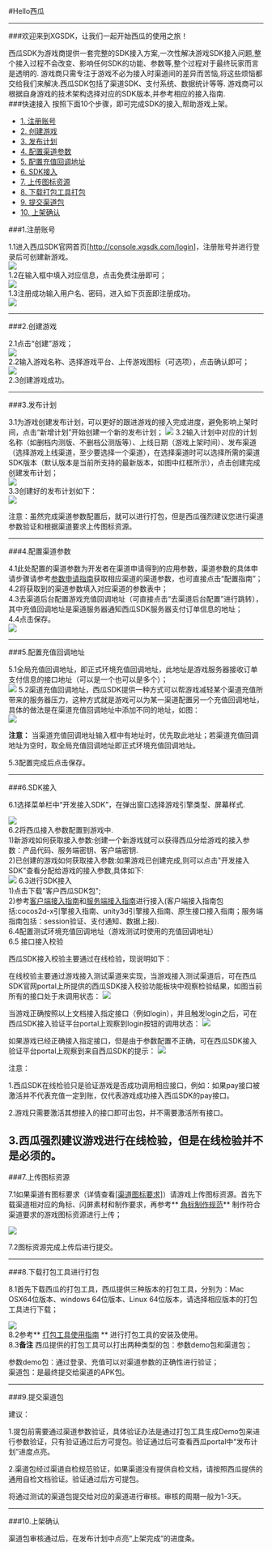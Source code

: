 #Hello西瓜

- - -

###欢迎来到XGSDK，让我们一起开始西瓜的使用之旅！

西瓜SDK为游戏商提供一套完整的SDK接入方案,一次性解决游戏SDK接入问题,整个接入过程不会改变、影响任何SDK的功能、参数等,整个过程对于最终玩家而言是透明的.
游戏商只需专注于游戏不必为接入时渠道间的差异而苦恼,将这些烦恼都交给我们来解决.西瓜SDK包括了渠道SDK、支付系统、数据统计等等.
游戏商可以根据自身游戏的技术架构选择对应的SDK版本,并参考相应的接入指南.</br>
###快速接入
按照下面10个步骤，即可完成SDK的接入,帮助游戏上架。

<ul>
<li><a href="#1">1. 注册账号</a></li>
<li><a href="#2">2. 创建游戏</a></li>
<li><a href="#3">3. 发布计划</a></li>
<li><a href="#4">4. 配置渠道参数</a></li>
<li><a href="#5">5. 配置充值回调地址</a></li>
<li><a href="#6">6. SDK接入</a></li>
<li><a href="#7">7. 上传图标资源</a></li>
<li><a href="#8">8. 下载打包工具打包</a></li>
<li><a href="#9">9. 提交渠道包</a></li>
<li><a href="#10">10. 上架确认</a></li>
</ul>



<a id="1"></a>

###1.注册账号


1.1进入西瓜SDK官网首页[<a href="http://console.xgsdk.com/login">http://console.xgsdk.com/login</a>]，注册账号并进行登录后可创建新游戏。</br>
<img src="./img/kystep1.png"> </br>
1.2在输入框中填入对应信息，点击免费注册即可；</br>
<img src="./img/kystep2.png"></br>
1.3注册成功输入用户名、密码，进入如下页面即注册成功。</br>
<img src="./img/step3.png"> </br>

----

<a id="2"></a>

###2.创建游戏

2.1点击“创建”游戏；</br>
<img src="./img/step4.png" > </br>
2.2输入游戏名称、选择游戏平台、上传游戏图标（可选项），点击确认即可；</br>
<img src="./img/step18.png"> </br>
2.3创建游戏成功。


---

<a id="3"></a>


###3.发布计划

3.1为游戏创建发布计划，可以更好的跟进游戏的接入完成进度，避免影响上架时间，点击“新增计划”开始创建一个新的发布计划；
<img src="./img/step6.png">
3.2输入计划中对应的计划名称（如删档内测版、不删档公测版等）、上线日期（游戏上架时间）、发布渠道（选择游戏上线渠道，至少要选择一个渠道），在选择渠道时可以选择所需的渠道SDK版本（默认版本是当前所支持的最新版本，如图中红框所示），点击创建完成创建发布计划；
</br>
<img src="./img/kystep7.png"> </br>
3.3创建好的发布计划如下：</br>
<img src="./img/step8.png">

注意：虽然完成渠道参数配置后，就可以进行打包，但是西瓜强烈建议您进行渠道参数验证和根据渠道要求上传图标资源。

---

<a id="4"></a>

###4.配置渠道参数

4.1此处配置的渠道参数为开发者在渠道申请得到的应用参数，渠道参数的具体申请步骤请参考<a href="../section4/README.md">参数申请指南</a>获取相应渠道的渠道参数，也可直接点击“配置指南”；</br>
4.2将获取到的渠道参数填入对应渠道的参数表中；</br>
4.3去渠道后台配置游戏充值回调地址（可直接点击“去渠道后台配置”进行跳转），其中充值回调地址是渠道服务器通知西瓜SDK服务器支付订单信息的地址；</br>
4.4点击保存。</br>
<img src="./img/step11.png">

---

<a id="5"></a>

###5.配置充值回调地址

5.1全局充值回调地址，即正式环境充值回调地址，此地址是游戏服务器接收订单支付信息的接口地址（可以是一个也可以是多个）；</br>
<img src="./img/step12.png">
5.2渠道充值回调地址，西瓜SDK提供一种方式可以帮游戏减轻某个渠道充值所带来的服务器压力，这种方式就是游戏可以为某一渠道配置另一个充值回调地址，具体的做法是在渠道充值回调地址中添加不同的地址，如图：</br>
<img src="./img/step13.png">

**注意：** 当渠道充值回调地址输入框中有地址时，优先取此地址；若渠道充值回调地址为空时，取全局充值回调地址即正式环境充值回调地址。

5.3配置完成后点击保存。</br>

---

<a id="6"></a>

###6.SDK接入


6.1选择菜单栏中“开发接入SDK”，在弹出窗口选择游戏引擎类型、屏幕样式.</br>

<img src="./img/step9.png">
</br>
6.2将西瓜接入参数配置到游戏中.</br>
1)新游戏如何获取接入参数:创建一个新游戏就可以获得西瓜分给游戏的接入参数：产品代码、服务端密钥、客户端密钥.
</br>
2)已创建的游戏如何获取接入参数:如果游戏已创建完成,则可以点击"开发接入SDK"查看分配给游戏的接入参数,具体如下:
</br>
<img src="./img/step10.png">
6.3进行SDK接入  </br>  
1)点击下载"客户西瓜SDK包";</br>
2)参考<a href="../section2/README.md">客户端接入指南</a>和<a href="../section3/README.md">服务端接入指南</a>进行接入(客户端接入指南包括:cocos2d-x引擎接入指南、unity3d引擎接入指南、原生接口接入指南；服务端指南包括：session验证、支付通知、数据上报).</br>
6.4配置测试环境充值回调地址（游戏测试时使用的充值回调地址）</br>
6.5 接口接入校验

西瓜SDK接入校验主要通过在线检验，现说明如下：

在线校验主要通过游戏接入测试渠道来实现，当游戏接入测试渠道后，可在西瓜SDK官网portal上所提供的西瓜SDK接入校验功能板块中观察检验结果，如图当前所有的接口处于未调用状态：
<img src="./img/jiaoyan_5.png">

当游戏正确按照以上文档接入指定接口（例如login），并且触发login之后，可在西瓜SDK接入验证平台portal上观察到login按钮的调用状态：
<img src="./img/jiaoyan3.png">

如果游戏已经正确接入指定接口，但是由于参数配置不正确，可在西瓜SDK接入验证平台portal上观察到来自西瓜SDK的提示：
<img src="./img/jiaoyan2.png">

注意：

1.西瓜SDK在线检验只是验证游戏是否成功调用相应接口，例如：如果pay接口被激活并不代表充值一定到账，仅代表游戏成功接入西瓜SDK的pay接口。

2.游戏只需要激活其想接入的接口即可出包，并不需要激活所有接口。

3.西瓜强烈建议游戏进行在线检验，但是在线检验并不是必须的。
---


<a id="7"></a>


###7.上传图标资源

7.1如果渠道有图标要求（详情查看<a href="../section4/角标规范.html#jiaobiao">[渠道图标要求]</a>）请游戏上传图标资源。首先下载渠道相对应的角标、闪屏素材和制作要求，再参考** <a href="../section4/角标规范.md">角标制作规范</a>** 制作符合渠道要求的游戏图标资源进行上传；

<img src="./img/step14.png">

7.2图标资源完成上传后进行提交。

---

<a id="8"></a>


###8.下载打包工具进行打包

8.1首先下载西瓜的打包工具，西瓜提供三种版本的打包工具，分别为：Mac OSX64位版本、windows 64位版本、Linux 64位版本，请选择相应版本的打包工具进行下载；

<img src="./img/dabaogongju1.png"></br>
8.2参考** <a href="./dabaogongju.md">打包工具使用指南</a> ** 进行打包工具的安装及使用。</br>
8.3**备注** 西瓜提供的打包工具可以打出两种类型的包：参数demo包和渠道包；

参数demo包：通过登录、充值可以对渠道参数的正确性进行验证；</br>
渠道包：是最终提交给渠道的APK包。</br>

---

<a id="9"></a>


###9.提交渠道包

建议：

1.提包前需要通过渠道参数验证，具体验证办法是通过打包工具生成Demo包来进行参数验证，只有验证通过后方可提包。验证通过后可查看西瓜portal中“发布计划”进度点亮。

2.渠道包经过渠道自检规范验证，如果渠道没有提供自检文档，请按照西瓜提供的通用自检文档验证。验证通过后方可提包。

将通过测试的渠道包提交给对应的渠道进行审核。审核的周期一般为1-3天。

---

<a id="10"></a>


###10.上架确认

渠道包审核通过后，在发布计划中点亮“上架完成”的进度条。
